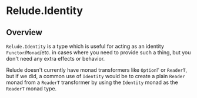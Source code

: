# Relude.Identity

## Overview

`Relude.Identity` is a type which is useful for acting as an identity `Functor`/`Monad`/etc. in cases where you need to provide such a thing, but you don't need any extra effects or behavior.

Relude doesn't currently have monad transformers like `OptionT` or `ReaderT`, but if we did, a common use of `Identity` would be to create a plain `Reader` monad from a `ReaderT` transformer by using the `Identity` monad as the `ReaderT` monad type.